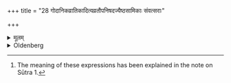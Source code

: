 +++
title = "28 गोदानिकव्रातिकादित्यव्रतौपनिषदज्यैष्ठसामिकाः संवत्सराः"

+++

<details><summary>मूलम्</summary>

गोदानिकव्रातिकादित्यव्रतौपनिषदज्यैष्ठसामिकाः संवत्सराः २८
</details>

<details><summary>Oldenberg</summary>

28. [^6]  The Godāna-vrata, the Vrātika-vrata, the Āditya-vrata, the Aupaniṣada-vrata, the Jyaiṣṭhasāmika-vrata (last) one year (each).


[^6]:  The meaning of these expressions has been explained in the note on Sūtra 1.
</details>
